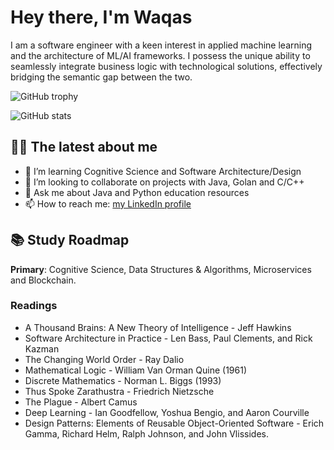 # Hey there, I'm Waqas

I am a software engineer with a keen interest in applied machine learning and the architecture of ML/AI frameworks. I possess the unique ability to seamlessly integrate business logic with technological solutions, effectively bridging the semantic gap between the two.

![GitHub trophy](https://github-profile-trophy.vercel.app/?username=waqaskhan137&theme=onedark&margin-w=15&margin-h=15&column=7)

![GitHub stats](https://github-readme-stats.vercel.app/api/top-langs/?username=waqaskhan137&theme=onedark&layout=compact&langs_count=15&card_width=810)

<!-- ![GitHub most used languages](https://github-readme-stats.vercel.app/api?username=waqaskhan137&show_icons=true&theme=onedark&width=810) -->

<!-- ![GitHub streak stats](http://github-readme-streak-stats.herokuapp.com?user=waqaskhan137&theme=onedark) --> 

## 👨‍💻 The latest about me 

- 🔭 I’m learning Cognitive Science and Software Architecture/Design 
- 👯 I’m looking to collaborate on projects with Java, Golan and C/C++ 
- 💬 Ask me about Java and Python education resources
- 📫 How to reach me: [my LinkedIn profile](https://linkedin.com/in/ranamuhammadwaqas/)


## 📚 Study Roadmap 

**Primary**: Cognitive Science, Data Structures & Algorithms, Microservices and Blockchain. 

### Readings

- A Thousand Brains: A New Theory of Intelligence - Jeff Hawkins
- Software Architecture in Practice -  Len Bass, Paul Clements, and Rick Kazman
- The Changing World Order - Ray Dalio
- Mathematical Logic - William Van Orman Quine (1961)
- Discrete Mathematics - Norman L. Biggs (1993) 
- Thus Spoke Zarathustra - Friedrich Nietzsche 
- The Plague - Albert Camus 
- Deep Learning - Ian Goodfellow, Yoshua Bengio, and Aaron Courville
- Design Patterns: Elements of Reusable Object-Oriented Software - Erich Gamma, Richard Helm, Ralph Johnson, and John Vlissides.
